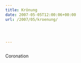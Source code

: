```yaml
---
title: Krönung
date: 2007-05-05T12:00:06+00:00
url: /2007/05/kroenung/




---
```

<div class="flickr">
  <a href="http://www.flickr.com/photos/schreibblogade/485157137/"><img src="//farm1.static.flickr.com/215/485157137_58fe7dc8ef.jpg" class="flickr-photo" alt="" /></a></p>

  <p>
    Coronation
  </p>
</div>
